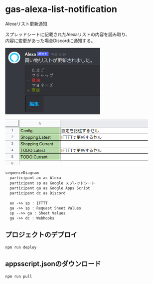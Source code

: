 # gas-alexa-list-notification
Alexaリスト更新通知

スプレッドシートに記載されたAlexaリストの内容を読み取り、  
内容に変更があった場合Discordに通知する。

![](images/discord.png)

![](images/sheet.png)

```mermaid
sequenceDiagram
  participant ax as Alexa
  participant sp as Google スプレッドシート
  participant ga as Google Apps Script
  participant dc as Discord

  ax ->> sp : IFTTT
  ga ->> sp : Request Sheet Values
  sp -->> ga : Sheet Values
  ga ->> dc : Webhooks
```

## プロジェクトのデプロイ
```
npm run deploy
```

## appsscript.jsonのダウンロード
```
npm run pull
```
